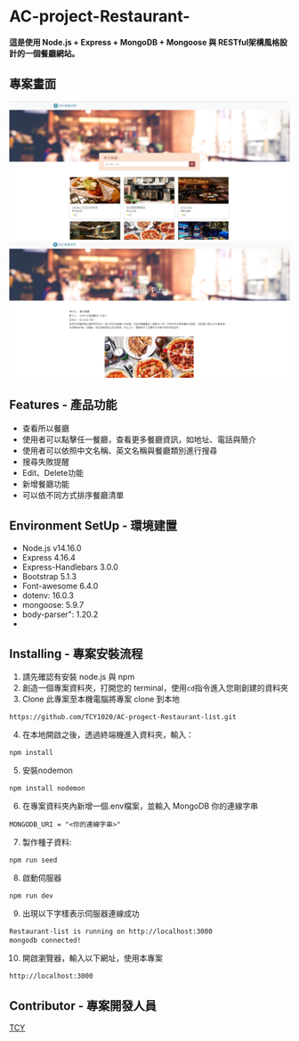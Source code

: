 # AC-project-Restaurant-
**這是使用 Node.js + Express + MongoDB + Mongoose 與 RESTful架構風格設計的一個餐廳網站。**
## 專案畫面
![MyImage](https://github.com/TCY1020/AC-progect-Restaurant-list/blob/main/public/img/%E9%A4%90%E5%BB%B3%E9%A6%96%E9%A0%81.png)
![MyImage](https://github.com/TCY1020/AC-progect-Restaurant-list/blob/main/public/img/%E5%85%A7%E5%AE%B9%E4%BB%8B%E7%B4%B9.png)
## Features - 產品功能
+ 查看所以餐廳
+ 使用者可以點擊任一餐廳，查看更多餐廳資訊，如地址、電話與簡介
+ 使用者可以依照中文名稱、英文名稱與餐廳類別進行搜尋
+ 搜尋失敗提醒
+ Edit、Delete功能
+ 新增餐廳功能
+ 可以依不同方式排序餐廳清單
## Environment SetUp - 環境建置
+ Node.js v14.16.0
+ Express 4.16.4
+ Express-Handlebars 3.0.0
+ Bootstrap 5.1.3
+ Font-awesome 6.4.0
+ dotenv: 16.0.3
+ mongoose: 5.9.7
+ body-parser": 1.20.2
+ 
## Installing - 專案安裝流程
1. 請先確認有安裝 node.js 與 npm
2. 創造一個專案資料夾，打開您的 terminal，使用`cd`指令進入您剛創建的資料夾
3. Clone 此專案至本機電腦將專案 clone 到本地
```
https://github.com/TCY1020/AC-progect-Restaurant-list.git
```
4. 在本地開啟之後，透過終端機進入資料夾，輸入：
```
npm install
```
5. 安裝nodemon
```
npm install nodemon
```
6. 在專案資料夾內新增一個.env檔案，並輸入 MongoDB 你的連線字串
```
MONGODB_URI = "<你的連線字串>"
```
7. 製作種子資料:
```
npm run seed
```
8. 啟動伺服器
```
npm run dev 
```
9. 出現以下字樣表示伺服器連線成功
```
Restaurant-list is running on http://localhost:3000
mongodb connected!
```
10. 開啟瀏覽器，輸入以下網址，使用本專案
```
http://localhost:3000 
```
## Contributor - 專案開發人員
[TCY](http://dev.nodeca.com)
